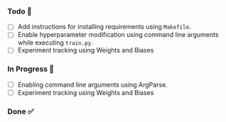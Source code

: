 ### Todo 📝

- [ ] Add instructions for installing requirements using `Makefile`.
- [ ] Enable hyperparameter modification using command line arguments while executing `train.py`.
- [ ] Experiment tracking using Weights and Biases
### In Progress 🚜

- [ ] Enabling command line arguments using ArgParse.
- [ ] Experiment tracking using Weights and Biases

### Done ✅
